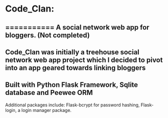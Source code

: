 # Code_Clan:
===========
A social network web app for bloggers. (Not completed)
--------------------------------------
Code_Clan was initially a treehouse social network web app project which I decided to pivot into an app geared towards linking bloggers
----
Built with Python Flask Framework, Sqlite database and Peewee ORM
----
Additional packages include:
Flask-bcrypt for password hashing, 
Flask-login, a login manager package.
